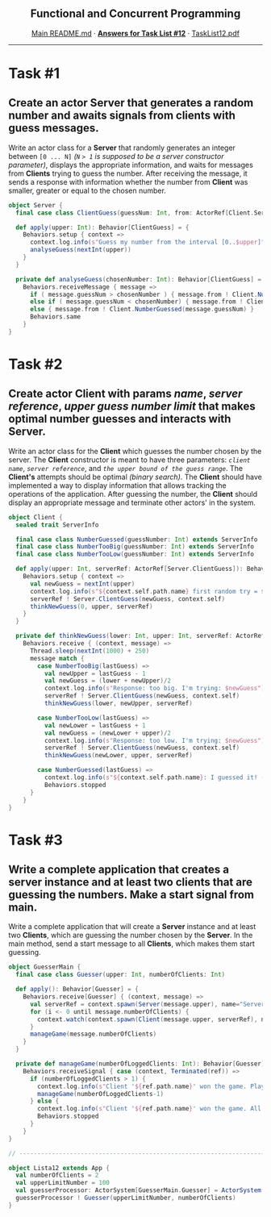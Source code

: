 <br />
<p align="center">
  <h2 align="center">Functional and Concurrent Programming</h2>
  <p align="center">
    <a href="../README.md">Main README.md</a>
    ·
    <a href="./README.md"><strong>Answers for Task List #12</strong></a>
    ·
    <a href="./tasklist12.pdf">TaskList12.pdf</a>
  </p>
</p>

---

# **Task #1**

## Create an actor Server that generates a random number and awaits signals from clients with guess messages.

Write an actor class for a **Server** that randomly generates an integer between `[0 ... N]` _(`N` `> 1` is supposed to be a server constructor parameter)_, displays the appropriate information, and waits for messages from **Clients** trying to guess the number. After receiving the message, it sends a response with information whether the number from **Client** was smaller, greater or equal to the chosen number.

```scala
object Server {
  final case class ClientGuess(guessNum: Int, from: ActorRef[Client.ServerInfo])

  def apply(upper: Int): Behavior[ClientGuess] = {
    Behaviors.setup { context =>
      context.log.info(s"Guess my number from the interval [0..$upper]")
      analyseGuess(nextInt(upper))
    }
  }

  private def analyseGuess(chosenNumber: Int): Behavior[ClientGuess] =
    Behaviors.receiveMessage { message =>
      if ( message.guessNum > chosenNumber ) { message.from ! Client.NumberTooBig(message.guessNum) }
      else if ( message.guessNum < chosenNumber) { message.from ! Client.NumberTooLow(message.guessNum) }
      else { message.from ! Client.NumberGuessed(message.guessNum) }
      Behaviors.same
    }
}
```

# **Task #2**

## Create actor Client with params _name_, _server reference_, _upper guess number limit_ that makes optimal number guesses and interacts with Server.

Write an actor class for the **Client** which guesses the number chosen by the server. The **Client** constructor is meant to have three parameters: _`client name`_, _`server reference`_, and _`the upper bound of the guess range`_. The **Client's** attempts should be optimal _(binary search)_. The **Client** should have implemented a way to display information that allows tracking the operations of the application. After guessing the number, the **Client** should display an appropriate message and terminate other actors' in the system.

```scala
object Client {
  sealed trait ServerInfo

  final case class NumberGuessed(guessNumber: Int) extends ServerInfo
  final case class NumberTooBig(guessNumber: Int) extends ServerInfo
  final case class NumberTooLow(guessNumber: Int) extends ServerInfo

  def apply(upper: Int, serverRef: ActorRef[Server.ClientGuess]): Behavior[ServerInfo] = {
    Behaviors.setup { context =>
      val newGuess = nextInt(upper)
      context.log.info(s"${context.self.path.name} first random try = $newGuess")
      serverRef ! Server.ClientGuess(newGuess, context.self)
      thinkNewGuess(0, upper, serverRef)
    }
  }

  private def thinkNewGuess(lower: Int, upper: Int, serverRef: ActorRef[Server.ClientGuess]): Behavior[ServerInfo] =
    Behaviors.receive { (context, message) =>
      Thread.sleep(nextInt(1000) + 250)
      message match {
        case NumberTooBig(lastGuess) =>
          val newUpper = lastGuess - 1
          val newGuess = (lower + newUpper)/2
          context.log.info(s"Response: too big. I'm trying: $newGuess")
          serverRef ! Server.ClientGuess(newGuess, context.self)
          thinkNewGuess(lower, newUpper, serverRef)

        case NumberTooLow(lastGuess) =>
          val newLower = lastGuess + 1
          val newGuess = (newLower + upper)/2
          context.log.info(s"Response: too low. I'm trying: $newGuess")
          serverRef ! Server.ClientGuess(newGuess, context.self)
          thinkNewGuess(newLower, upper, serverRef)

        case NumberGuessed(lastGuess) =>
          context.log.info(s"${context.self.path.name}: I guessed it! ($lastGuess)")
          Behaviors.stopped
      }
    }
}

```

# **Task #3**

## Write a complete application that creates a server instance and at least two clients that are guessing the numbers. Make a start signal from main.

Write a complete application that will create a **Server** instance and at least two **Clients**, which are guessing the number chosen by the **Server**. In the main method, send a start message to all **Clients**, which makes them start guessing.

```scala
object GuesserMain {
  final case class Guesser(upper: Int, numberOfClients: Int)

  def apply(): Behavior[Guesser] = {
    Behaviors.receive[Guesser] { (context, message) =>
      val serverRef = context.spawn(Server(message.upper), name="Server")
      for (i <- 0 until message.numberOfClients) {
        context.watch(context.spawn(Client(message.upper, serverRef), name=s"Client${i+1}"))
      }
      manageGame(message.numberOfClients)
    }
  }

  private def manageGame(numberOfLoggedClients: Int): Behavior[Guesser] =
    Behaviors.receiveSignal { case (context, Terminated(ref)) =>
      if (numberOfLoggedClients > 1) {
        context.log.info(s"Client '${ref.path.name}' won the game. Players left: ${numberOfLoggedClients-1}")
        manageGame(numberOfLoggedClients-1)
      } else {
        context.log.info(s"Client '${ref.path.name}' won the game. All Clients won. Shutting down.")
        Behaviors.stopped
      }
    }
}

// ----------------------------------------------------------------------------

object Lista12 extends App {
  val numberOfClients = 2
  val upperLimitNumber = 100
  val guesserProcessor: ActorSystem[GuesserMain.Guesser] = ActorSystem(GuesserMain(), "Guesser")
  guesserProcessor ! Guesser(upperLimitNumber, numberOfClients)
}

```
